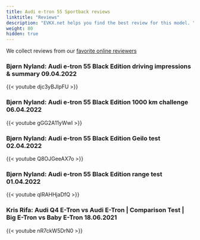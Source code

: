 ```yaml
---
title: Audi e-tron 55 Sportback reviews
linktitle: "Reviews"
description: "EVKX.net helps you find the best review for this model. "
weight: 80
hidden: true
---
```

We collect reviews from our [favorite online reviewers](/guides/evreviewers/)

### Bjørn Nyland: Audi e-tron 55 Black Edition driving impressions & summary 09.04.2022

{{< youtube djc3yBJIpFU >}}

### Bjørn Nyland: Audi e-tron 55 Black Edition 1000 km challenge 06.04.2022

{{< youtube gGG2A11yWwI >}}

### Bjørn Nyland: Audi e-tron 55 Black Edition Geilo test 02.04.2022

{{< youtube Q8OJGeeAX7o >}}

### Bjørn Nyland: Audi e-tron 55 Black Edition range test 01.04.2022

{{< youtube qlRAHHjaDfQ >}}

### Kris Rifa: Audi Q4 E-Tron vs Audi E-Tron | Comparison Test | Big E-Tron vs Baby E-Tron 18.06.2021

{{< youtube nR7ckW5DrN0 >}}

